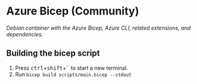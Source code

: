 # Azure Bicep (Community)

*Debian container with the Azure Bicep, Azure CLI, related extensions, and dependencies.*

## Building the bicep script

1. Press <kbd>ctrl</kbd>+<kbd>shift</kbd>+<kbd>`</kbd> to start a new terminal.
2. Run `bicep build scripts/main.bicep --stdout`